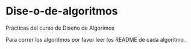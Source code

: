 # Dise-o-de-algoritmos
Prácticas del curso de Diseño de Algorimos

Para correr los algoritmos por favor leer los README de cada algoritmo.
